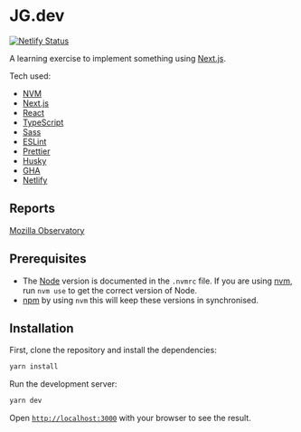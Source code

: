 # JG.dev

[![Netlify Status](https://api.netlify.com/api/v1/badges/ba397ab4-2c96-4a6b-ada3-6c4151a89978/deploy-status)](https://app.netlify.com/sites/jg-dev/deploys)

A learning exercise to implement something using [Next.js](https://nextjs.org).

Tech used:

- [NVM](https://github.com/nvm-sh/nvm)
- [Next.js](https://nextjs.org)
- [React](https://reactjs.org)
- [TypeScript](https://www.typescriptlang.org)
- [Sass](https://sass-lang.com)
- [ESLint](https://eslint.org)
- [Prettier](https://prettier.io)
- [Husky](https://typicode.github.io/husky/#/)
- [GHA](https://github.com/features/actions)
- [Netlify](https://www.netlify.com)

## Reports

[Mozilla Observatory](https://observatory.mozilla.org/analyze/joshuagardiner.dev)

## Prerequisites

- The [Node](https://nodejs.org/en/) version is documented in the `.nvmrc` file. If you are using [nvm](https://github.com/nvm-sh/nvm), run `nvm use` to get the correct version of Node.
- [npm](https://www.npmjs.com) by using `nvm` this will keep these versions in synchronised.

## Installation

First, clone the repository and install the dependencies:

```bash
yarn install
```

Run the development server:

```bash
yarn dev
```

Open [`http://localhost:3000`](http://localhost:3000) with your browser to see the result.
